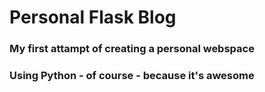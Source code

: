 # Personal Flask Blog

### My first attampt of creating a personal webspace
### Using Python - of course - because it's awesome
